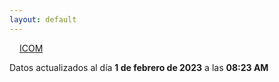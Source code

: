 ```yaml
---
layout: default
---
```

<a href="planes/ICOM/" style="padding: 1rem;">ICOM</a>
<p class_="text-center text-muted">Datos actualizados al día <b>1 de febrero de 2023</b> a las <b>08:23 AM</b></p>